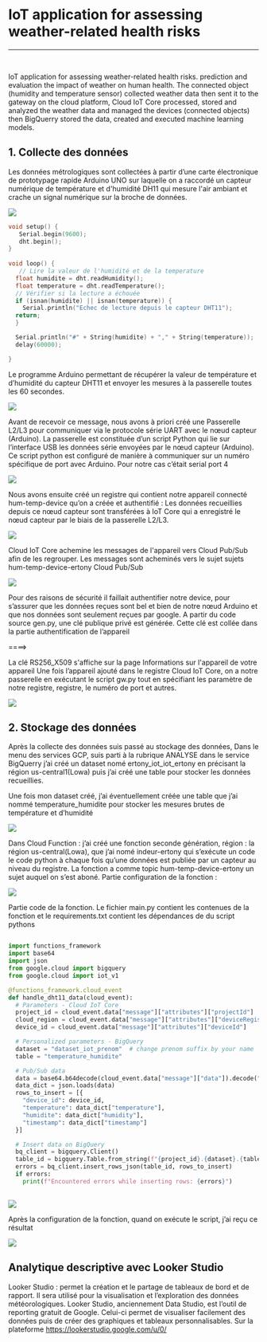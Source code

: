 # IoT application for assessing weather-related health risks
<hr><br>

IoT application for assessing weather-related health risks. prediction and evaluation the impact of 
weather on human health. The connected object (humidity and temperature sensor) collected weather 
data then sent it to the gateway on the cloud platform, Cloud IoT Core processed, stored and analyzed
the weather data and managed the devices (connected objects) then BigQuerry stored the data, 
created and executed machine learning models.

<h2>1. Collecte des données</h3>

Les données métrologiques sont collectées à partir d’une carte électronique de prototypage rapide 
Arduino UNO sur laquelle on a raccordé un capteur numérique de température et d'humidité DH11
qui mesure l'air ambiant et crache un signal numérique sur la broche de données.

![](./files/IOT.png) 

```c++
void setup() {
   Serial.begin(9600);
   dht.begin();
}
  
void loop() {
   // Lire la valeur de l'humidité et de la temperature
  float humidite = dht.readHumidity();
  float temperature = dht.readTemperature();
  // Vérifier si la lecture a échouée
  if (isnan(humidite) || isnan(temperature)) {
    Serial.println("Echec de lecture depuis le capteur DHT11");
  return;
  }

  Serial.println("#" + String(humidite) + "," + String(temperature));
  delay(60000);

}
```

Le programme Arduino permettant de récupérer la valeur de température et d’humidité du capteur 
DHT11 et envoyer les mesures à la passerelle toutes les 60 secondes.

![](./files/received_from_arduino.png)

Avant de recevoir ce message, nous avons à priori créé une Passerelle L2/L3 pour communiquer via le 
protocole série UART avec le nœud capteur (Arduino). La passerelle est constituée d’un script Python 
qui lie sur l’interface USB les données série envoyées par le nœud capteur (Arduino). Ce script python 
est configuré de manière à communiquer sur un numéro spécifique de port avec Arduino. Pour notre 
cas c’était serial port 4

![](./files/test_serial.png)

Nous avons ensuite créé un registre qui contient notre appareil connecté hum-temp-device qu’on a 
créée et authentifié : Les données recueillies depuis ce nœud capteur sont transférées à IoT Core qui 
a enregistré le nœud capteur par le biais de la passerelle L2/L3.

![](./files/creer_registre.png)

Cloud IoT Core achemine les messages de l'appareil vers Cloud Pub/Sub afin de les regrouper. Les 
messages sont acheminés vers le sujet sujets hum-temp-device-ertony Cloud Pub/Sub

![](./files/ajout_sujet.png)


Pour des raisons de sécurité il faillait authentifier notre device, pour s’assurer que les données reçues
sont bel et bien de notre nœud Arduino et que nos données sont seulement reçues par google. A partir 
du code source gen.py, une clé publique privé est générée. Cette clé est collée dans la partie
authentification de l’appareil

====> 

La clé RS256_X509 s'affiche sur la page Informations sur l'appareil de votre appareil
Une fois l’appareil ajouté dans le registre Cloud IoT Core, on a notre passerelle en exécutant le script 
gw.py tout en spécifiant les paramètre de notre registre, registre, le numéro de port et autres.

![](./files/gw_save.png)


<h2>2. Stockage des données </h3>

Après la collecte des données suis passé au stockage des données, Dans le menu des services GCP,
suis parti à la rubrique ANALYSE dans le service BigQuerry j’ai créé un dataset nomé 
ertony_iot_iot_ertony en précisant la région us-central1(Lowa) puis j’ai créé une table pour stocker 
les données recueillies.

Une fois mon dataset créé, j’ai éventuellement créée une table que j’ai nommé
temperature_humidite pour stocker les mesures brutes de température et d’humidité

![](./files/dataset_creation.png)

Dans Cloud Function : j’ai créé une fonction seconde génération, région : la région us-central(Lowa), 
que j’ai nomé indeur-ertony qui s’exécute un code le code python à chaque fois qu’une données est 
publiée par un capteur au niveau du registre. La fonction a comme topic hum-temp-device-ertony un 
sujet auquel on s’est aboné. 
Partie configuration de la fonction : 

![](./files/declencheur.png)

Partie code de la fonction. Le fichier main.py contient les contenues de la fonction et le 
requirements.txt contient les dépendances de du script pythons

```python

import functions_framework
import base64
import json
from google.cloud import bigquery
from google.cloud import iot_v1

@functions_framework.cloud_event
def handle_dht11_data(cloud_event):
  # Parameters - Cloud IoT Core
  project_id = cloud_event.data["message"]["attributes"]["projectId"]
  cloud_region = cloud_event.data["message"]["attributes"]["deviceRegistryLocation"]
  device_id = cloud_event.data["message"]["attributes"]["deviceId"]

  # Personalized parameters - BigQuery
  dataset = "dataset_iot_prenom"  # change prenom suffix by your name
  table = "temperature_humidite"

  # Pub/Sub data
  data = base64.b64decode(cloud_event.data["message"]["data"]).decode("utf-8")
  data_dict = json.loads(data)
  rows_to_insert = [{
    "device_id": device_id,
    "temperature": data_dict["temperature"],
    "humidite": data_dict["humidity"],
    "timestamp": data_dict["timestamp"]
  }]

  # Insert data on BigQuery
  bq_client = bigquery.Client()
  table_id = bigquery.Table.from_string(f"{project_id}.{dataset}.{table}")
  errors = bq_client.insert_rows_json(table_id, rows_to_insert)
  if errors:
    print(f"Encountered errors while inserting rows: {errors}")
   
  ```
   
   ![](./files/humidity_sensor.png)
   
   Après la configuration de la fonction, quand on exécute le script, j’ai reçu ce résultat
    
   ![](./files/result_captured.png)
   
   
   <h2>Analytique descriptive avec Looker Studio  </h3>

   
   Looker Studio : permet la création et le partage de tableaux de bord et de rapport. Il sera utilisé pour 
la visualisation et l’exploration des données météorologiques. 
Looker Studio, anciennement Data Studio, est l’outil de reporting gratuit de Google. Celui-ci permet de 
visualiser facilement des données puis de créer des graphiques et tableaux personnalisables. Sur la 
plateforme https://lookerstudio.google.com/u/0/

